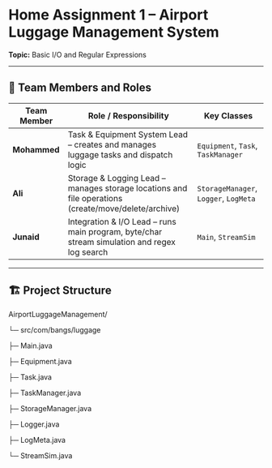 # Home Assignment 1 – Airport Luggage Management System  
**Topic:** Basic I/O and Regular Expressions  

---

## 🧩 Team Members and Roles

| Team Member | Role / Responsibility | Key Classes |
|--------------|----------------------|--------------|
| **Mohammed** | Task & Equipment System Lead – creates and manages luggage tasks and dispatch logic | `Equipment`, `Task`, `TaskManager` |
| **Ali** | Storage & Logging Lead – manages storage locations and file operations (create/move/delete/archive) | `StorageManager`, `Logger`, `LogMeta` |
| **Junaid** | Integration & I/O Lead – runs main program, byte/char stream simulation and regex log search | `Main`, `StreamSim` |

---

## 🏗️ Project Structure
AirportLuggageManagement/

└─ src/com/bangs/luggage

├─ Main.java

├─ Equipment.java

├─ Task.java

├─ TaskManager.java

├─ StorageManager.java

├─ Logger.java

├─ LogMeta.java

└─ StreamSim.java
